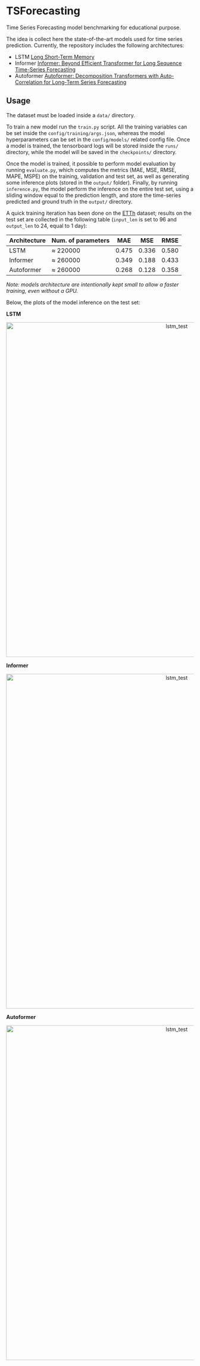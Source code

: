 # TSForecasting

Time Series Forecasting model benchmarking for educational purpose.

The idea is collect here the state-of-the-art models used for time series prediction.
Currently, the repository includes the following architectures:
* LSTM [Long Short-Term Memory](https://www.bioinf.jku.at/publications/older/2604.pdf)
* Informer [Informer: Beyond Efficient Transformer for Long Sequence Time-Series Forecasting](https://arxiv.org/abs/2012.07436)
* Autoformer [Autoformer: Decomposition Transformers with Auto-Correlation for Long-Term Series Forecasting](https://arxiv.org/abs/2106.13008)


## Usage

The dataset must be loaded inside a `data/` directory.

To train a new model run the `train.py` script. All the training variables can be set inside the `config/training/args.json`, whereas the model hyperparameters can be set in the `config/models/` related config file.
Once a model is trained, the tensorboard logs will be stored inside the `runs/` directory, while the model will be saved in the `checkpoints/` directory.

Once the model is trained, it possible to perform model evaluation by running `evaluate.py`, which computes the metrics (MAE, MSE, RMSE, MAPE, MSPE) on the training, validation and test set, as well as generating some inference plots (stored in the `output/` folder).
Finally, by running `inference.py`, the model perform the inference on the entire test set, using a sliding window equal to the prediction length, and store the time-series predicted and ground truth in the `output/` directory.

A quick training iteration has been done on the [ETTh](https://paperswithcode.com/dataset/ett) dataset; results on the test set are collected in the following table (`input_len` is set to 96 and `output_len` to 24, equal to 1 day):

| Architecture  | Num. of parameters | MAE   | MSE   | RMSE  |
| ------------- | ------------------ | ----- | ----- | ----- |
| LSTM          | $\approx$ 220000   | 0.475 | 0.336 | 0.580 |
| Informer      | $\approx$ 260000   | 0.349 | 0.188 | 0.433 |
| Autoformer    | $\approx$ 260000   | 0.268 | 0.128 | 0.358 |

*Note: models architecture are intentionally kept small to allow a faster training, even without a GPU.*

Below, the plots of the model inference on the test set:

**LSTM**

<p align="center">
<img width="900" alt="lstm_test" src="https://github.com/LucaMancaITA/TSForecasting/assets/79864480/6942de8e-e0d7-4c78-8492-f5c9ba0683f9">
</p>

**Informer**

<p align="center">
<img width="900" alt="lstm_test" src="https://github.com/LucaMancaITA/TSForecasting/assets/79864480/7911af19-a657-494c-bde6-0c8307ab501d">
</p>

**Autoformer**

<p align="center">
<img width="900" alt="lstm_test" src="https://github.com/LucaMancaITA/TSForecasting/assets/79864480/aacf5efe-b257-4f68-97ec-0b9a8f3d2cda">
</p>


